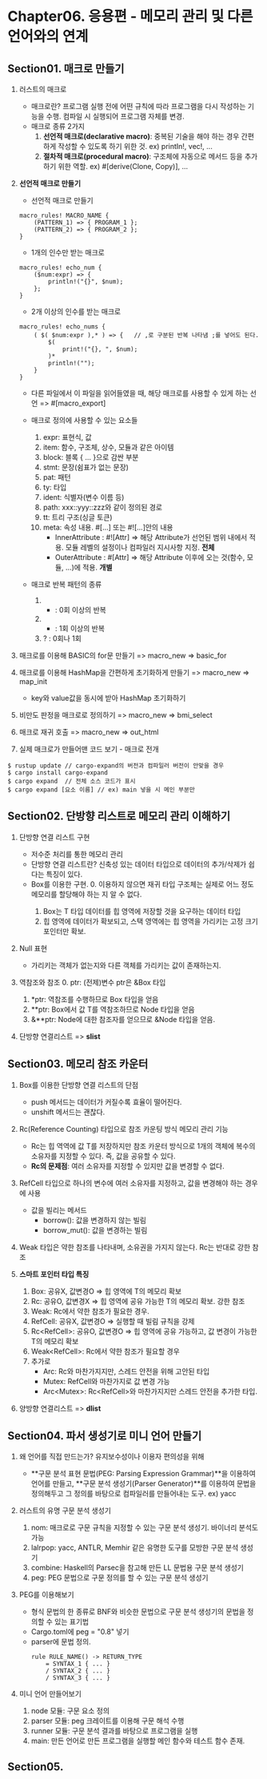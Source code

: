 # Chapter06. 응용편 - 메모리 관리 및 다른 언어와의 연계

## Section01. 매크로 만들기
01. 러스트의 매크로
    - 매크로란? 프로그램 실행 전에 어떤 규칙에 따라 프로그램을 다시 작성하는 기능을 수행. 컴파일 시 실행되어 프로그램 자체를 변경.
    - 매크로 종류 2가지
        1. **선언적 매크로(declarative macro)**: 중복된 기술을 해야 하는 경우 간편하게 작성할 수 있도록 하기 위한 것.
        ex) printIn!, vec!, ...
        2. **절차적 매크로(procedural macro)**: 구조체에 자동으로 메서드 등을 추가하기 위한 역할.
        ex) #[derive(Clone, Copy)], ...

02. **선언적 매크로 만들기**
    - 선언적 매크로 만들기
    ```
    macro_rules! MACRO_NAME {
        (PATTERN_1) => { PROGRAM_1 };
        (PATTERN_2) => { PROGRAM_2 };
    }
    ```
    - 1개의 인수만 받는 매크로
    ```
    macro_rules! echo_num {
        ($num:expr) => {
            println!("{}", $num);
        };
    }
    ```
    - 2개 이상의 인수를 받는 매크로
    ```
    macro_rules! echo_nums {
        ( $( $num:expr ),* ) => {   // ,로 구분된 반복 나타냄 ;를 넣어도 된다.
            $(
                print!("{}, ", $num);
            )*
            println!("");
        }
    }
    ```
    - 다른 파일에서 이 파일을 읽어들였을 때, 해당 매크로를 사용할 수 있게 하는 선언
        => #[macro_export]

    - 매크로 정의에 사용할 수 있는 요소들
        1. expr: 표현식, 값
        2. item: 함수, 구조체, 상수, 모듈과 같은 아이템
        3. block: 블록 { ... }으로 감싼 부분
        4. stmt: 문장(쉼표가 없는 문장)
        5. pat: 패턴
        6. ty: 타입
        7. ident: 식별자(변수 이름 등)
        8. path: xxx::yyy::zzz와 같이 정의된 경로
        9. tt: 트리 구조(싱글 토큰)
        10. meta: 속성 내용. #[...] 또는 #![...]안의 내용
            - InnerAttribute : #![Attr] => 해당 Attribute가 선언된 범위 내에서 적용. 모듈 레벨의 설정이나 컴파일러 지시사항 지정. **전체**
            - OuterAttribute : #[Attr] => 해당 Attribute 이후에 오는 것(함수, 모듈, ...)에 적용. **개별**

    - 매크로 반복 패턴의 종류
        1. * : 0회 이상의 반복
        2. + : 1회 이상의 반복
        3. ? : 0회나 1회

03. 매크로를 이용해 BASIC의 for문 만들기 => macro_new => basic_for

04. 매크로를 이용해 HashMap을 간편하게 초기화하게 만들기 => macro_new => map_init
    - key와 value값을 동시에 받아 HashMap 초기화하기

05. 비만도 판정을 매크로로 정의하기 => macro_new => bmi_select

06. 매크로 재귀 호출 => macro_new => out_html

07. 실제 매크로가 만들어맨 코드 보기 - 매크로 전개
```
$ rustup update // cargo-expand의 버전과 컴파일러 버전이 안맞을 경우
$ cargo install cargo-expand
$ cargo expand  // 전체 소스 코드가 표시
$ cargo expand [요소 이름] // ex) main 넣을 시 메인 부분만
```

## Section02. 단방향 리스트로 메모리 관리 이해하기
01. 단방향 연결 리스트 구현
    - 저수준 처리를 통한 메모리 관리
    - 단방향 연결 리스트란? 신축성 있는 데이터 타입으로 데이터의 추가/삭제가 쉽다는 특징이 있다.
    - Box<T>를 이용한 구현.
        0. 이용하지 않으면 재귀 타입 구조체는 실제로 어느 정도 메모리를 할당해야 하는 지 알 수 없다.
        1. Box<T>는 T 타입 데이터를 힙 영역에 저장할 것을 요구하는 데이터 타입
        2. 힙 영역에 데이터가 확보되고, 스택 영역에는 힙 영역을 가리키는 고정 크기 포인터만 확보.

02. Null 표현
    - 가리키는 객체가 없는지와 다른 객체를 가리키는 값이 존재하는지.

03. 역참조와 참조
    0. ptr: (전제)변수 ptr은 &Box<Node> 타입
    1. *ptr: 역참조를 수행하므로 Box<Node> 타입을 얻음
    2. **ptr: Box<T>에서 값 T를 역참조하므로 Node 타입을 얻음
    3. &**ptr: Node에 대한 참조자를 얻으므로 &Node 타입을 얻음.

04. 단방향 연결리스트 => **slist**

## Section03. 메모리 참조 카운터
01. Box<T>를 이용한 단방향 연결 리스트의 단점
    - push 메서드는 데이터가 커질수록 효율이 떨어진다.
    - unshift 메서드는 괜찮다.

02. Rc<T>(Reference Counting) 타입으로 참조 카운팅 방식 메모리 관리 기능
    - Rc<T>는 힙 역역에 값 T를 저장하지만 참조 카운터 방식으로 1개의 객체에 복수의 소유자를 지정할 수 있다. 즉, 값을 공유할 수 있다.
    - **Rc<T>의 문제점**: 여러 소유자를 지정할 수 있지만 값을 변경할 수 없다.

03. RefCell<T> 타입으로 하나의 변수에 여러 소유자를 지정하고, 값을 변경해야 하는 경우에 사용
    - 값을 빌리는 메서드
        - borrow(): 값을 변경하지 않는 빌림
        - borrow_mut(): 값을 변경하는 빌림

04. Weak<T> 타입은 약한 참조를 나타내며, 소유권을 가지지 않는다. Rc는 반대로 강한 참조

05. **스마트 포인터 타입 특징**
    1. Box<T>: 공유X, 값변경O => 힙 영역에 T의 메모리 확보
    2. Rc<T>: 공유O, 값변경X => 힙 영역에 공유 가능한 T의 메모리 확보. 강한 참조
    3. Weak<T>: Rc에서 약한 참조가 필요한 경우.
    3. RefCell<T>: 공유X, 값변경O => 실행할 때 빌림 규칙을 강제
    4. Rc<RefCell<T>>: 공유O, 값변경O => 힙 영역에 공유 가능하고, 값 변경이 가능한 T의 메모리 확보
    5. Weak<RefCell<T>>: Rc에서 약한 참조가 필요할 경우
    6. 추가로
        - Arc<T>: Rc<T>와 마찬가지지만, 스레드 안전을 위해 고안된 타입
        - Mutex<T>: RefCell<T>와 마찬가지로 값 변경 가능
        - Arc<Mutex<T>>: Rc<RefCell<T>>와 마찬가지지만 스레드 안전을 추가한 타입.

06. 양방향 연결리스트 => **dlist**

## Section04. 파서 생성기로 미니 언어 만들기
01. 왜 언어를 직접 만드는가? 유지보수성이나 이용자 편의성을 위해
    - **구문 분석 표현 문법(PEG: Parsing Expression Grammar)**을 이용하여 언어를 만들고, **구문 분석 생성기(Parser Generator)**를 이용하여 문법을 정의해두고 그 정의를 바탕으로 컴파일러를 만들어내는 도구. ex) yacc

02. 러스트의 유명 구문 분석 생성기
    1. nom: 매크로로 구문 규칙을 지정할 수 있는 구문 분석 생성기. 바이너리 분석도 가능
    2. lalrpop: yacc, ANTLR, Memhir 같은 유명한 도구를 모방한 구문 분석 생성기
    3. combine: Haskell의 Parsec을 참고해 만든 LL 문법용 구문 분석 생성기
    4. peg: PEG 문법으로 구문 정의를 할 수 있는 구문 분석 생성기

03. PEG를 이용해보기
    - 형식 문법의 한 종류로 BNF와 비슷한 문법으로 구문 분석 생성기의 문법을 정의할 수 있는 표기법
    - Cargo.toml에 peg = "0.8" 넣기
    - parser에 문법 정의.
        ```
        rule RULE_NAME() -> RETURN_TYPE
            = SYNTAX_1 { ... }
            / SYNTAX_2 { ... }
            / SYNTAX_3 { ... }
        ```

04. 미니 언어 만들어보기
    1. node 모듈: 구문 요소 정의
    2. parser 모듈: peg 크레이트를 이용해 구문 해석 수행
    3. runner 모듈: 구문 분석 결과를 바탕으로 프로그램을 실행
    4. main: 만든 언어로 만든 프로그램을 실행할 메인 함수와 테스트 함수 존재.

## Section05. 
